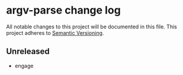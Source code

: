 # argv-parse change log

All notable changes to this project will be documented in this file.
This project adheres to [Semantic Versioning](http://semver.org/).

## Unreleased
* engage
